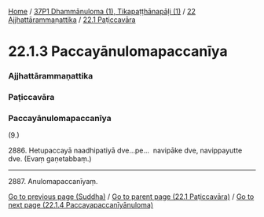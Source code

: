 
[Home](/) / [37P1 Dhammānuloma (1), Tikapaṭṭhānapāḷi (1)](../../../37P1.md) / [22 Ajjhattārammaṇattika](../../22.md) / [22.1 Paṭiccavāra](../22.1.md)

# 22.1.3 Paccayānulomapaccanīya

### Ajjhattārammaṇattika

### Paṭiccavāra

### Paccayānulomapaccanīya

(9.)

2886\. Hetupaccayā naadhipatiyā dve…pe…  navipāke dve, navippayutte dve. (Evaṃ gaṇetabbaṃ.)

---

2887\. Anulomapaccanīyaṃ.



[Go to previous page (Suddha)](22.1.2/22.1.2.2/Suddha.md) / [Go to parent page (22.1 Paṭiccavāra)](../22.1.md) / [Go to next page (22.1.4 Paccayapaccanīyānuloma)](22.1.4.md)


